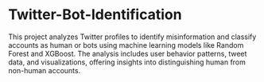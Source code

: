 # Twitter-Bot-Identification
This project analyzes Twitter profiles to identify misinformation and classify accounts as human or bots using machine learning models like Random Forest and XGBoost. The analysis includes user behavior patterns, tweet data, and visualizations, offering insights into distinguishing human from non-human accounts.
